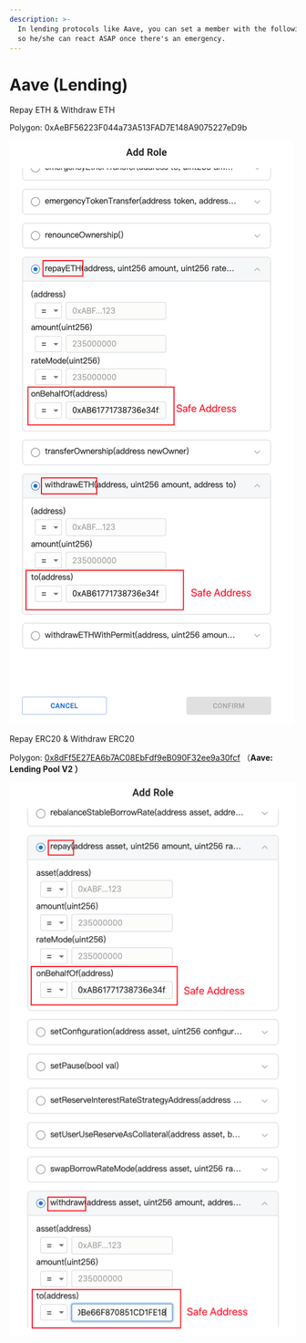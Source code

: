 ```yaml
---
description: >-
  In lending protocols like Aave, you can set a member with the following roles,
  so he/she can react ASAP once there's an emergency.
---
```


# Aave (Lending)

Repay ETH & Withdraw ETH

Polygon: 0xAeBF56223F044a73A513FAD7E148A9075227eD9b

![](<../../../.gitbook/assets/image (1).png>)

Repay ERC20 & Withdraw ERC20

Polygon: [0x8dFf5E27EA6b7AC08EbFdf9eB090F32ee9a30fcf](https://polygonscan.com/address/0x8dFf5E27EA6b7AC08EbFdf9eB090F32ee9a30fcf) （**Aave: Lending Pool V2 ）**

![](<../../../.gitbook/assets/image (8).png>)
